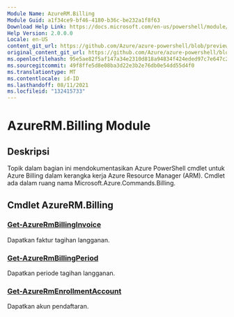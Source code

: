 ```yaml
---
Module Name: AzureRM.Billing
Module Guid: a1f34ce9-bf46-4180-b36c-be232a1f8f63
Download Help Link: https://docs.microsoft.com/en-us/powershell/module/azurerm.billing
Help Version: 2.0.0.0
Locale: en-US
content_git_url: https://github.com/Azure/azure-powershell/blob/preview/src/ResourceManager/Billing/Commands.Billing/help/AzureRM.Billing.md
original_content_git_url: https://github.com/Azure/azure-powershell/blob/preview/src/ResourceManager/Billing/Commands.Billing/help/AzureRM.Billing.md
ms.openlocfilehash: 95e5ae82f5af147a34e2310d818a94834f424eded97c7e647c2eb021e88af71c
ms.sourcegitcommit: 49f8ffe5d8e08ba3d22e3b2e76db0e54dd55d4f0
ms.translationtype: MT
ms.contentlocale: id-ID
ms.lasthandoff: 08/11/2021
ms.locfileid: "132415733"
---
```

# AzureRM.Billing Module
## Deskripsi
Topik dalam bagian ini mendokumentasikan Azure PowerShell cmdlet untuk Azure Billing dalam kerangka kerja Azure Resource Manager (ARM). Cmdlet ada dalam ruang nama Microsoft.Azure.Commands.Billing.

## Cmdlet AzureRM.Billing
### [Get-AzureRmBillingInvoice](Get-AzureRmBillingInvoice.md)
Dapatkan faktur tagihan langganan.

### [Get-AzureRmBillingPeriod](Get-AzureRmBillingPeriod.md)
Dapatkan periode tagihan langganan.

### [Get-AzureRmEnrollmentAccount](Get-AzureRmEnrollmentAccount.md)
Dapatkan akun pendaftaran.

